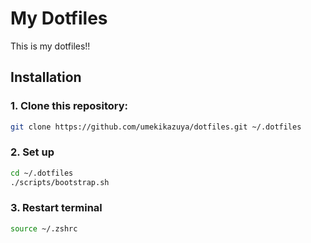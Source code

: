 # My Dotfiles

This is my dotfiles!!

## Installation

### 1.  **Clone this repository:**

```bash
git clone https://github.com/umekikazuya/dotfiles.git ~/.dotfiles
```

### 2. Set up

```bash
cd ~/.dotfiles
./scripts/bootstrap.sh
```

### 3. Restart terminal

```bash
source ~/.zshrc
```

